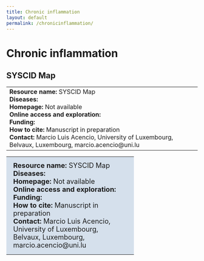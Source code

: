 ```yaml
---
title: Chronic inflammation
layout: default
permalink: /chronicinflammation/
---
```


# Chronic inflammation
## SYSCID Map

<table>
<tr>
<td>
  <b>Resource name:</b> SYSCID Map
  <br /><b>Diseases:</b> 
  <br /><b>Homepage:</b> Not available
  <br /><b>Online access and exploration:</b>  
  <br /><b>Funding:</b> 
  <br /><b>How to cite:</b> Manuscript in preparation
  <br /><b>Contact:</b> Marcio Luis Acencio, University of Luxembourg, Belvaux, Luxembourg, marcio.acencio@uni.lu
</td>
</tr>
</table>





<table>
<tr>
<td style="width:320px; text-align:left; vertical-align:top; background-color:#D5E0EC;">
<p style="margin:10px; font-size:18px;">
  <b>Resource name:</b> SYSCID Map
  <br /><b>Diseases:</b> 
  <br /><b>Homepage:</b> Not available
  <br /><b>Online access and exploration:</b>  
  <br /><b>Funding:</b> 
  <br /><b>How to cite:</b> Manuscript in preparation
  <br /><b>Contact:</b> Marcio Luis Acencio, University of Luxembourg, Belvaux, Luxembourg, marcio.acencio@uni.lu
</p>
</td>
</tr>
</table>
